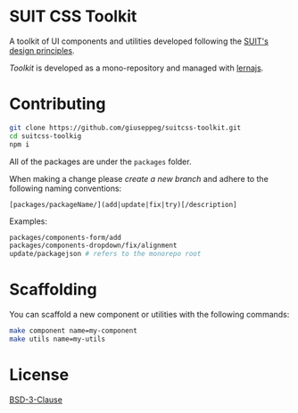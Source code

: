 # SUIT CSS Toolkit

A toolkit of UI components and utilities developed following the [SUIT's design principles](https://github.com/suitcss/suit/tree/master/doc).

*Toolkit* is developed as a mono-repository and managed with [lernajs](https://lernajs.io/).

# Contributing

```bash
git clone https://github.com/giuseppeg/suitcss-toolkit.git
cd suitcss-toolkig
npm i
```

All of the packages are under the `packages` folder.

When making a change please *create a new branch* and adhere to the following naming conventions:

```
[packages/packageName/](add|update|fix|try)[/description]
```

Examples:

```bash
packages/components-form/add
packages/components-dropdown/fix/alignment
update/packagejson # refers to the monorepo root
```

# Scaffolding

You can scaffold a new component or utilities with the following commands:

```bash
make component name=my-component
make utils name=my-utils
```

# License

[BSD-3-Clause](./LICENSE)